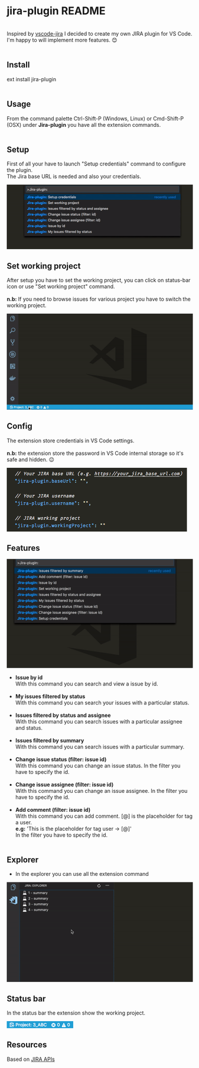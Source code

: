 # jira-plugin README

<br>Inspired by [vscode-jira](https://github.com/KnisterPeter/vscode-jira) I decided to create my own JIRA plugin for VS Code.<br>
I'm happy to will implement more features. :blush: <br><br>

## Install

ext install jira-plugin<br><br>

## Usage

From the command palette Ctrl-Shift-P (Windows, Linux) or Cmd-Shift-P (OSX) under **Jira-plugin** you have all the extension commands.<br><br>

## Setup

First of all your have to launch "Setup credentials" command to configure the plugin.<br>
The Jira base URL is needed and also your credentials.<br>

![Setup](images/readme/setup.gif)

## Set working project

After setup you have to set the working project, you can click on status-bar icon or use "Set working project" command.<br><br>
**n.b:** If you need to browse issues for various project you have to switch the working project.<br>

![Set-working-project](images/readme/set-working-project.gif)

## Config

The extension store credentials in VS Code settings.<br><br>
**n.b:** the extension store the password in VS Code internal storage so it's safe and hidden. :wink: <br>

![Settings](images/readme/settings.png)

## Features

![Commands](images/readme/commands.gif)

- **Issue by id**<br>
  With this command you can search and view a issue by id.<br><br>
- **My issues filtered by status**<br>
  With this command you can search your issues with a particular status.<br><br>
- **Issues filtered by status and assignee**<br>
  With this command you can search issues with a particular assignee and status.<br><br>
- **Issues filtered by summary**<br>
  With this command you can search issues with a particular summary.<br><br>
- **Change issue status (filter: issue id)**<br>
  With this command you can change an issue status. In the filter you have to specify the id. <br><br>
- **Change issue assignee (filter: issue id)**<br>
  With this command you can change an issue assignee. In the filter you have to specify the id.<br><br>
- **Add comment (filter: issue id)**<br>
  With this command you can add comment. [@] is the placeholder for tag a user.<br>**e.g:** 'This is the placeholder for tag user -> [@]'<br>In the filter you have to specify the id.<br><br>

## Explorer

- In the explorer you can use all the extension command

![Explorer](images/readme/explorer.gif)

## Status bar

In the status bar the extension show the working project. <br>

![StatusBar](images/readme/status-bar.png)

## Resources

Based on [JIRA APIs](https://developer.atlassian.com/cloud/jira/platform/rest/)
